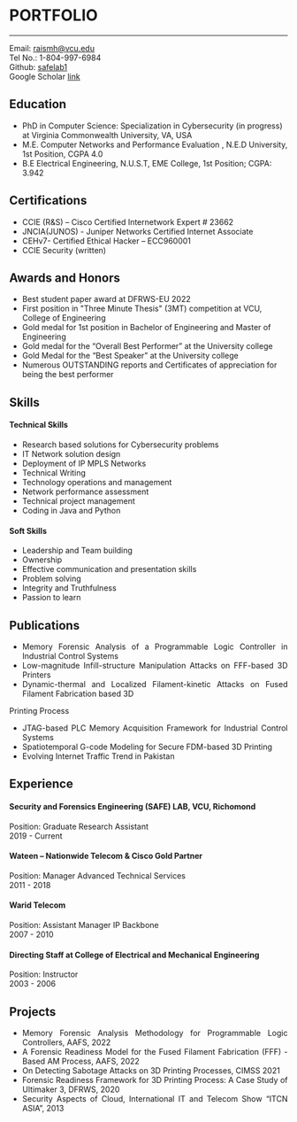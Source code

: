 # PORTFOLIO

---
Email: [raismh@vcu.edu](mailto:raismh@vcu.edu)
<br>
Tel No.: 1-804-997-6984
<br>
Github: [safelab1](https://github.com/safelab1)
<br>
Google Scholar [link](https://scholar.google.com/citations?user=bQ8qBw4AAAAJ&hl=en)


## Education
* PhD in Computer Science: Specialization in Cybersecurity (in progress) at Virginia Commonwealth University, VA, USA
* M.E. Computer Networks and Performance Evaluation , N.E.D University, 1st Position, CGPA 4.0
* B.E Electrical Engineering, N.U.S.T, EME College, 1st Position; CGPA: 3.942

## Certifications
* CCIE (R&amp;S) – Cisco Certified Internetwork Expert # 23662
* JNCIA(JUNOS) - Juniper Networks Certified Internet Associate
* CEHv7- Certified Ethical Hacker – ECC960001
* CCIE Security (written)

## Awards and Honors
* Best student paper award at DFRWS-EU 2022
* First position in "Three Minute Thesis" (3MT) competition at VCU, College of Engineering
* Gold medal for 1st position in Bachelor of Engineering and Master of Engineering
* Gold medal for the “Overall Best Performer” at the University college
* Gold Medal for the “Best Speaker” at the University college
* Numerous OUTSTANDING reports and Certificates of appreciation for being the best performer

## Skills
#### Technical Skills
* Research based solutions for Cybersecurity problems 
* IT Network solution design
* Deployment of IP MPLS Networks
* Technical Writing
* Technology operations and management
* Network performance assessment
* Technical project management
* Coding in Java and Python

#### Soft Skills
* Leadership and Team building
* Ownership
* Effective communication and presentation skills
* Problem solving
* Integrity and Truthfulness
* Passion to learn


## Publications
* <div style="text-align: justify"> Memory Forensic Analysis of a Programmable Logic Controller in Industrial Control Systems</div>
* <div style="text-align: justify"> Low-magnitude Infill-structure Manipulation Attacks on FFF-based 3D Printers</div>
* <div style="text-align: justify"> Dynamic-thermal and Localized Filament-kinetic Attacks on Fused Filament Fabrication based 3D
Printing Process</div>
* <div style="text-align: justify"> JTAG-based PLC Memory Acquisition Framework for Industrial Control Systems</div>
* <div style="text-align: justify"> Spatiotemporal G-code Modeling for Secure FDM-based 3D Printing</div>
* <div style="text-align: justify"> Evolving Internet Traffic Trend in Pakistan</div>

## Experience
#### Security and Forensics Engineering (SAFE) LAB, VCU, Richomond
Position: Graduate Research Assistant
<br>
2019 - Current
#### Wateen – Nationwide Telecom &amp; Cisco Gold Partner 
Position: Manager Advanced Technical Services
<br>
2011 - 2018
#### Warid Telecom 
Position: Assistant Manager IP Backbone
<br>
2007 - 2010
#### Directing Staff at College of Electrical and Mechanical Engineering
Position: Instructor
<br>
2003 - 2006

## Projects
* <div style="text-align: justify">Memory Forensic Analysis Methodology for Programmable Logic Controllers, AAFS, 2022</div>
* <div style="text-align: justify">A Forensic Readiness Model for the Fused Filament Fabrication (FFF) -Based AM Process, AAFS, 2022</div>
* <div style="text-align: justify">On Detecting Sabotage Attacks on 3D Printing Processes, CIMSS 2021</div>
* <div style="text-align: justify">Forensic Readiness Framework for 3D Printing Process: A Case Study of Ultimaker 3, DFRWS, 2020</div>
* <div style="text-align: justify">Security Aspects of Cloud, International IT and Telecom Show “ITCN ASIA”, 2013</div>
